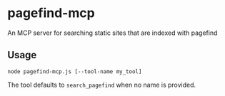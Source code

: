 # pagefind-mcp
An MCP server for searching static sites that are indexed with pagefind

## Usage

```
node pagefind-mcp.js [--tool-name my_tool]
```

The tool defaults to `search_pagefind` when no name is provided.
